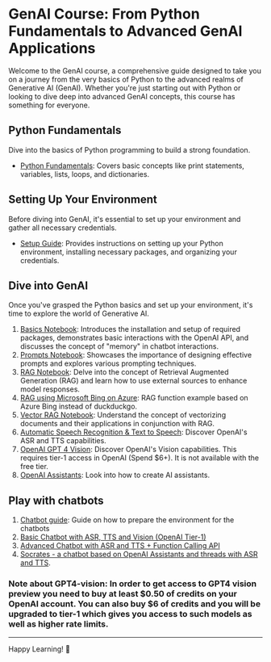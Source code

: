 
# GenAI Course: From Python Fundamentals to Advanced GenAI Applications

Welcome to the GenAI course, a comprehensive guide designed to take you on a journey from the very basics of Python to the advanced realms of Generative AI (GenAI). Whether you're just starting out with Python or looking to dive deep into advanced GenAI concepts, this course has something for everyone.

## Python Fundamentals

Dive into the basics of Python programming to build a strong foundation.

- [Python Fundamentals](0-python_fundamentals.md): Covers basic concepts like print statements, variables, lists, loops, and dictionaries.

## Setting Up Your Environment

Before diving into GenAI, it's essential to set up your environment and gather all necessary credentials.

- [Setup Guide](1-setup_guide.md): Provides instructions on setting up your Python environment, installing necessary packages, and organizing your credentials.

## Dive into GenAI

Once you've grasped the Python basics and set up your environment, it's time to explore the world of Generative AI.

1. [Basics Notebook](2-basics.ipynb): Introduces the installation and setup of required packages, demonstrates basic interactions with the OpenAI API, and discusses the concept of "memory" in chatbot interactions.
2. [Prompts Notebook](3-prompts.ipynb): Showcases the importance of designing effective prompts and explores various prompting techniques.
3. [RAG Notebook](4-rag.ipynb): Delve into the concept of Retrieval Augmented Generation (RAG) and learn how to use external sources to enhance model responses.
3. [RAG using Microsoft Bing on Azure](4a-rag-bing.ipynb): RAG function example based on Azure Bing instead of duckduckgo.
4. [Vector RAG Notebook](5-vector_rag.ipynb): Understand the concept of vectorizing documents and their applications in conjunction with RAG.
5. [Automatic Speech Recognition & Text to Speech](6-ASR_TTS.ipynb): Discover OpenAI's ASR and TTS capabilities.
6. [OpenAI GPT 4 Vision](6-vision.ipynb): Discover OpenAI's Vision capabilities. This requires tier-1 access in OpenAI (Spend $6+). It is not available with the free tier.
7. [OpenAI Assistants](7-assistants.ipynb): Look into how to create AI assistants.

## Play with chatbots

1. [Chatbot guide](chatbots.md): Guide on how to prepare the environment for the chatbots
1. [Basic Chatbot with ASR, TTS and Vision (OpenAI Tier-1)](basic_chatbot.py)
2. [Advanced Chatbot with ASR and TTS + Function Calling API](advanced_chatbot.py)
3. [Socrates - a chatbot based on OpenAI Assistants and threads with ASR and TTS](chatbot_assistants.py).


### Note about GPT4-vision: In order to get access to GPT4 vision preview you need to buy at least $0.50 of credits on your OpenAI account. You can also buy $6 of credits and you will be upgraded to tier-1 which gives you access to such models as well as higher rate limits.


---

Happy Learning! 🚀

